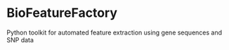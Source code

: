 # BioFeatureFactory
Python toolkit for automated feature extraction using gene sequences and SNP data
